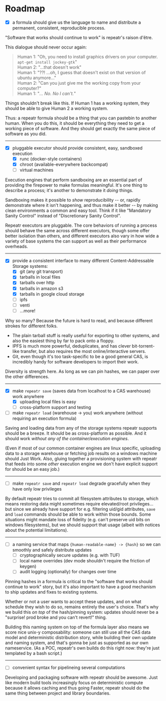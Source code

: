 Roadmap
=======

- [x] a formula should give us the language to name and distribute a permanent, consistent, reproducible process.

"Software that works should continue to work" is repeatr's raison d'être.

This dialogue should never occur again:

> Human 1: "Oh, you need to install graphics drivers on your computer.  `apt-get install jockey-gtk`"  
> Human 2: "...that doesn't work"  
> Human 1: "??!  ...oh, I guess that doesn't exist on that version of ubuntu anymore..."  
> Human 2: "Can you just give me the working copy from your computer?"  
> Human 1: "*... No.  No I can't.*"  

Things shouldn't break like this.
If Human 1 has a working system, they should be able to give Human 2 a working system.

Thus: a repeatr formula should be a thing that you can pastebin to another human.
When you do this, it should be everything they need to get a working piece of software.
And they should get exactly the same piece of software as you did.

---

- [x] pluggable executor should provide consistent, easy, sandboxed execution
  - [x] runc (docker-style containers)
  - [x] chroot (available-everywhere backcompat)
  - [ ] virtual machines

Execution engines that perform sandboxing are an essential part of providing the firepower
to make formulas meaningful.
It's one thing to describe a process; it's another to demonstrate it *doing* things.

Sandboxing makes it possible to *show* reproducibility -- or, rapidly demonstrate
where it isn't happening, and thus make it better -- by making clean environments
a common and easy tool.
Think if it like "Mandatory Sanity Control" instead of "Discretionary Sanity Control".

Repeatr executors are pluggable.
The core behaviors of running a process should behave the same across different executors,
though some offer better isolation than others,
and different executors also vary in how wide a variety of base systems the can support
as well as their performance overheads.

---

- [x] provide a consistent interface to many different Content-Addressable Storage systems:
  - [x] git (any git transport)
  - [x] tarballs in local files
  - [x] tarballs over http
  - [x] tarballs in amazon s3
  - [x] tarballs in google cloud storage
  - [ ] ipfs
  - [ ] venti
  - [ ] ...more!

Why so many?  Because the future is hard to read, and because different strokes for different folks.

- The plain tarball stuff is really useful for exporting to other systems, and also the easiest thing by far to pack onto a floppy.
- IPFS is much more powerful, deduplicates, and has clever bit-torrent-like transfer, but also requires the most online/interactive servers.
- Git, even though it's too task-specific to be a good general CAS, is incredibly handy for software developers to import their work.

Diversity is strength here.  As long as we can pin hashes, we can paper over the other differences.

---

- [x] make `repeatr save` (saves data from localhost to a CAS warehouse) work anywhere
  - [x] uploading local files is easy
  - [ ] cross-platform support and testing
- [ ] make `repeatr load` (warehouse -> you) work anywhere (without requiring an execution formula)

Saving and loading data from any of the storage systems repeatr supports should be a breeze.
It should be as cross-platform as possible.
And it should work *without any of the container/execution engines*.

(Even if most of our common container engines are linux specific,
uploading data to a storage warehouse or fetching job results on a windows machine should Just Work.
Also, gluing together a provisioning system with repeatr that feeds into some *other* execution engine
we don't have explicit support for should be an easy job.)

---

- [ ] make `repeatr save` and `repeatr load` degrade gracefully when they have only low privileges

By default repeatr tries to commit all filesystem attributes to storage, which means restoring data
might sometimes require elevated/root privileges... but since we already have support for e.g. 
filtering uid/gid attributes, `save` and `load` commands should be able to work within those bounds.
Some situations might mandate loss of fidelity (e.g. can't preserve uid bits on windows filesystems),
but we should support that usage (albeit with notices about the potential limitations).

---

- [ ] a naming service that maps `{human-readable-name} -> {hash}` so we can smoothly and safely distribute updates
  - [ ] cryptographically secure updates (e.g. with TUF)
  - [ ] local name overrides (dev mode shouldn't require the friction of keygen)
  - [ ] audit logging (optionally) for changes over time

Pinning hashes in a formula is critical to the "software that works should continue to work" story,
but it's also important to have a good mechanism to ship updates and fixes to existing systems.

Whether or not a user wants to accept these updates, and on what schedule they wish to do so, remains entirely the user's choice.
That's why we build this *on top* of the hash/pinning system: updates should never be a "surprise!  prod broke and you can't revert!" thing.

Building this naming system on top of the formula layer also means we score nice unix-y composability:
someone can still use all the CAS data model and deterministic distribution story, while building their own update and naming system,
and that's gonna be just as supported as our own nameservice.
(As a POC, repeatr's own builds do this right now: they're just templated by a bash script.)

---

- [ ] convenient syntax for pipelineing several computations

Developing and packaging software with repeatr should be awesome.
Just like modern build tools increasingly focus on deterministic compute because it allows caching and thus going Faster,
repeatr should do the same thing between project and library boundaries.


